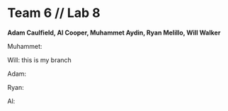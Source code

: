 # Team 6 // Lab 8
<b>Adam Caulfield, Al Cooper, Muhammet Aydin, Ryan Melillo, Will Walker</b>

Muhammet: 

Will: this is my branch

Adam:

Ryan: 

Al:
